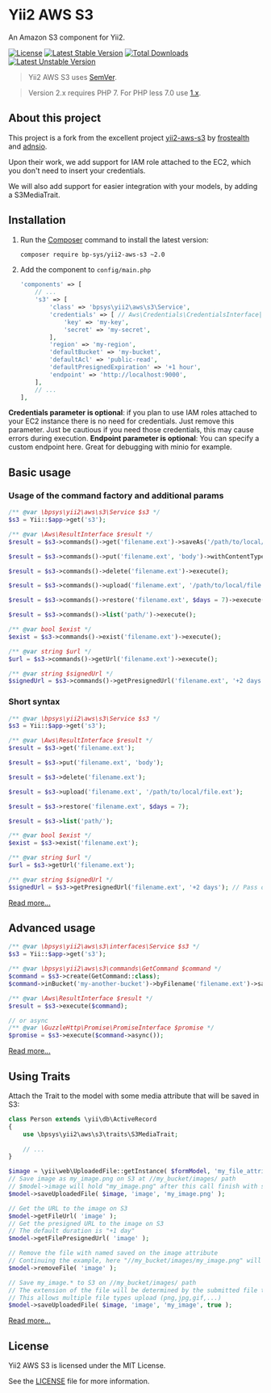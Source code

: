 # Yii2 AWS S3

An Amazon S3 component for Yii2.

[![License](https://poser.pugx.org/bp-sys/yii2-aws-s3/license)](https://github.com/bp-sys/yii2-aws-s3/blob/2.x/LICENSE) [![Latest Stable Version](https://poser.pugx.org/bp-sys/yii2-aws-s3/v)](//packagist.org/packages/bp-sys/yii2-aws-s3) [![Total Downloads](https://poser.pugx.org/bp-sys/yii2-aws-s3/downloads)](//packagist.org/packages/bp-sys/yii2-aws-s3) [![Latest Unstable Version](https://poser.pugx.org/bp-sys/yii2-aws-s3/v/unstable)](//packagist.org/packages/bp-sys/yii2-aws-s3)

> Yii2 AWS S3 uses [SemVer](http://semver.org/).

> Version 2.x requires PHP 7. For PHP less 7.0 use [1.x](https://github.com/bp-sys/yii2-aws-s3/tree/1.x).

## About this project

This project is a fork from the excellent project [yii2-aws-s3](https://github.com/frostealth/yii2-aws-s3) by [frostealth](https://github.com/frostealth) and [adnsio](https://github.com/adnsio).

Upon their work, we add support for IAM role attached to the EC2, which you don't need to insert your credentials.

We will also add support for easier integration with your models, by adding a S3MediaTrait.

## Installation

1. Run the [Composer](http://getcomposer.org/download/) command to install the latest version:

    ```bash
    composer require bp-sys/yii2-aws-s3 ~2.0
    ```

2. Add the component to `config/main.php`

    ```php
    'components' => [
        // ...
        's3' => [
            'class' => 'bpsys\yii2\aws\s3\Service',
            'credentials' => [ // Aws\Credentials\CredentialsInterface|array|callable
                'key' => 'my-key',
                'secret' => 'my-secret',
            ],
            'region' => 'my-region',
            'defaultBucket' => 'my-bucket',
            'defaultAcl' => 'public-read',
            'defaultPresignedExpiration' => '+1 hour',
            'endpoint' => 'http://localhost:9000',
        ],
        // ...
    ],
    ```

**Credentials parameter is optional**: if you plan to use IAM roles attached to your EC2 instance there is no need for credentials. Just remove this parameter. Just be cautious if you need those credentials, this may cause errors during execution.
**Endpoint parameter is optional**: You can specify a custom endpoint here. Great for debugging with minio for example.

## Basic usage

### Usage of the command factory and additional params

```php
/** @var \bpsys\yii2\aws\s3\Service $s3 */
$s3 = Yii::$app->get('s3');

/** @var \Aws\ResultInterface $result */
$result = $s3->commands()->get('filename.ext')->saveAs('/path/to/local/file.ext')->execute();

$result = $s3->commands()->put('filename.ext', 'body')->withContentType('text/plain')->execute();

$result = $s3->commands()->delete('filename.ext')->execute();

$result = $s3->commands()->upload('filename.ext', '/path/to/local/file.ext')->withAcl('private')->execute();

$result = $s3->commands()->restore('filename.ext', $days = 7)->execute();

$result = $s3->commands()->list('path/')->execute();

/** @var bool $exist */
$exist = $s3->commands()->exist('filename.ext')->execute();

/** @var string $url */
$url = $s3->commands()->getUrl('filename.ext')->execute();

/** @var string $signedUrl */
$signedUrl = $s3->commands()->getPresignedUrl('filename.ext', '+2 days')->execute();
```

### Short syntax

```php
/** @var \bpsys\yii2\aws\s3\Service $s3 */
$s3 = Yii::$app->get('s3');

/** @var \Aws\ResultInterface $result */
$result = $s3->get('filename.ext');

$result = $s3->put('filename.ext', 'body');

$result = $s3->delete('filename.ext');

$result = $s3->upload('filename.ext', '/path/to/local/file.ext');

$result = $s3->restore('filename.ext', $days = 7);

$result = $s3->list('path/');

/** @var bool $exist */
$exist = $s3->exist('filename.ext');

/** @var string $url */
$url = $s3->getUrl('filename.ext');

/** @var string $signedUrl */
$signedUrl = $s3->getPresignedUrl('filename.ext', '+2 days'); // Pass only one parameter to get expiration date from component defaults
```

[Read more...](/docs/basic-usage.md)

## Advanced usage

```php
/** @var \bpsys\yii2\aws\s3\interfaces\Service $s3 */
$s3 = Yii::$app->get('s3');

/** @var \bpsys\yii2\aws\s3\commands\GetCommand $command */
$command = $s3->create(GetCommand::class);
$command->inBucket('my-another-bucket')->byFilename('filename.ext')->saveAs('/path/to/local/file.ext');

/** @var \Aws\ResultInterface $result */
$result = $s3->execute($command);

// or async
/** @var \GuzzleHttp\Promise\PromiseInterface $promise */
$promise = $s3->execute($command->async());
```

[Read more...](/docs/advanced-usage.md)

## Using Traits

Attach the Trait to the model with some media attribute that will be saved in S3:

```php
class Person extends \yii\db\ActiveRecord
{
    use \bpsys\yii2\aws\s3\traits\S3MediaTrait;
    
    // ...
}
```

```php
$image = \yii\web\UploadedFile::getInstance( $formModel, 'my_file_attribute' );
// Save image as my_image.png on S3 at //my_bucket/images/ path
// $model->image will hold "my_image.png" after this call finish with success
$model->saveUploadedFile( $image, 'image', 'my_image.png' );

// Get the URL to the image on S3
$model->getFileUrl( 'image' );
// Get the presigned URL to the image on S3
// The default duration is "+1 day"
$model->getFilePresignedUrl( 'image' );

// Remove the file with named saved on the image attribute
// Continuing the example, here "//my_bucket/images/my_image.png" will be deleted from S3
$model->removeFile( 'image' );

// Save my_image.* to S3 on //my_bucket/images/ path
// The extension of the file will be determined by the submitted file type
// This allows multiple file types upload (png,jpg,gif,...)
$model->saveUploadedFile( $image, 'image', 'my_image', true );
```

[Read more...](/docs/media-traits.md)

## License

Yii2 AWS S3 is licensed under the MIT License.

See the [LICENSE](LICENSE) file for more information.
